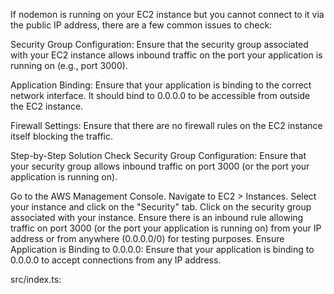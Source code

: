 If nodemon is running on your EC2 instance but you cannot connect to it via the public IP address, there are a few common issues to check:

Security Group Configuration: Ensure that the security group associated with your EC2 instance allows inbound traffic on the port your application is running on (e.g., port 3000).

Application Binding: Ensure that your application is binding to the correct network interface. It should bind to 0.0.0.0 to be accessible from outside the EC2 instance.

Firewall Settings: Ensure that there are no firewall rules on the EC2 instance itself blocking the traffic.

Step-by-Step Solution
Check Security Group Configuration: Ensure that your security group allows inbound traffic on port 3000 (or the port your application is running on).

Go to the AWS Management Console.
Navigate to EC2 > Instances.
Select your instance and click on the "Security" tab.
Click on the security group associated with your instance.
Ensure there is an inbound rule allowing traffic on port 3000 (or the port your application is running on) from your IP address or from anywhere (0.0.0.0/0) for testing purposes.
Ensure Application is Binding to 0.0.0.0: Ensure that your application is binding to 0.0.0.0 to accept connections from any IP address.

src/index.ts: